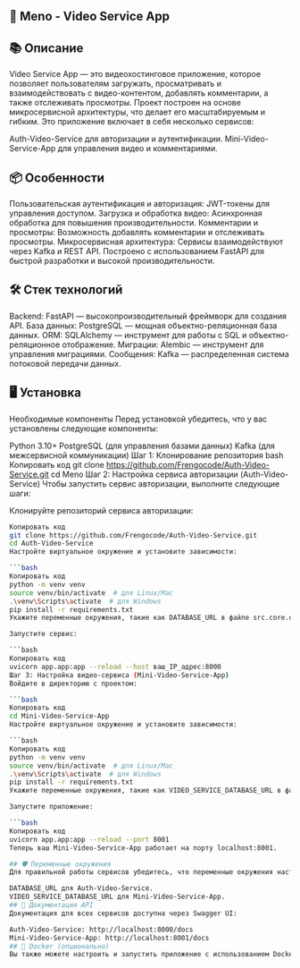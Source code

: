 ## 🚀 Meno - Video Service App


## 📚 Описание
Video Service App — это видеохостинговое приложение, которое позволяет пользователям загружать, просматривать и взаимодействовать с видео-контентом, добавлять комментарии, а также отслеживать просмотры. Проект построен на основе микросервисной архитектуры, что делает его масштабируемым и гибким. Это приложение включает в себя несколько сервисов:

Auth-Video-Service для авторизации и аутентификации.
Mini-Video-Service-App для управления видео и комментариями.
## 📦 Особенности
Пользовательская аутентификация и авторизация: JWT-токены для управления доступом.
Загрузка и обработка видео: Асинхронная обработка для повышения производительности.
Комментарии и просмотры: Возможность добавлять комментарии и отслеживать просмотры.
Микросервисная архитектура: Сервисы взаимодействуют через Kafka и REST API.
Построено с использованием FastAPI для быстрой разработки и высокой производительности.
## 🛠️ Стек технологий
Backend: FastAPI — высокопроизводительный фреймворк для создания API.
База данных: PostgreSQL — мощная объектно-реляционная база данных.
ORM: SQLAlchemy — инструмент для работы с SQL и объектно-реляционное отображение.
Миграции: Alembic — инструмент для управления миграциями.
Сообщения: Kafka — распределенная система потоковой передачи данных.
## 🖥️ Установка
Необходимые компоненты
Перед установкой убедитесь, что у вас установлены следующие компоненты:

Python 3.10+
PostgreSQL (для управления базами данных)
Kafka (для межсервисной коммуникации)
Шаг 1: Клонирование репозитория
bash
Копировать код
git clone https://github.com/Frengocode/Auth-Video-Service.git
cd Meno
Шаг 2: Настройка сервиса авторизации (Auth-Video-Service)
Чтобы запустить сервис авторизации, выполните следующие шаги:

Клонируйте репозиторий сервиса авторизации:

```bash
Копировать код
git clone https://github.com/Frengocode/Auth-Video-Service.git
cd Auth-Video-Service
Настройте виртуальное окружение и установите зависимости:

```bash
Копировать код
python -m venv venv
source venv/bin/activate  # для Linux/Mac
.\venv\Scripts\activate  # для Windows
pip install -r requirements.txt
Укажите переменные окружения, такие как DATABASE_URL в файле src.core.database.py.

Запустите сервис:

```bash
Копировать код
uvicorn app.app:app --reload --host ваш_IP_адрес:8000
Шаг 3: Настройка видео-сервиса (Mini-Video-Service-App)
Войдите в директорию с проектом:

```bash
Копировать код
cd Mini-Video-Service-App
Настройте виртуальное окружение и установите зависимости:

```bash
Копировать код
python -m venv venv
source venv/bin/activate  # для Linux/Mac
.\venv\Scripts\activate  # для Windows
pip install -r requirements.txt
Укажите переменные окружения, такие как VIDEO_SERVICE_DATABASE_URL в файле src.services.video_service.database.py.

Запустите приложение:

```bash
Копировать код
uvicorn app.app:app --reload --port 8001
Теперь ваш Mini-Video-Service-App работает на порту localhost:8001.

## 🛡️ Переменные окружения
Для правильной работы сервисов убедитесь, что переменные окружения настроены для каждого сервиса:

DATABASE_URL для Auth-Video-Service.
VIDEO_SERVICE_DATABASE_URL для Mini-Video-Service-App.
## 📖 Документация API
Документация для всех сервисов доступна через Swagger UI:

Auth-Video-Service: http://localhost:8000/docs
Mini-Video-Service-App: http://localhost:8001/docs
## 🐳 Docker (опционально)
Вы также можете настроить и запустить приложение с использованием Docker. (Инструкции по Docker можно добавить позже.)
